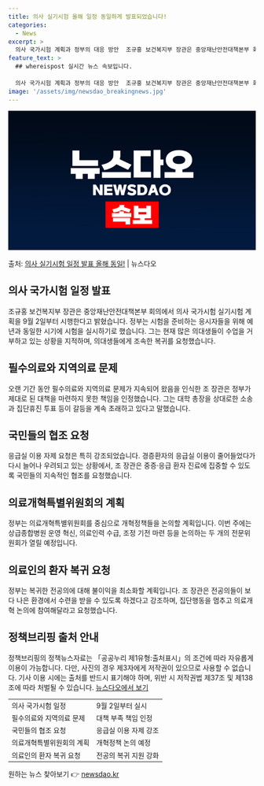 ```yaml
---
title: 의사 실기시험 올해 일정 동일하게 발표되었습니다!
categories:
  - News
excerpt: >
  의사 국가시험 계획과 정부의 대응 방안  조규홍 보건복지부 장관은 중앙재난안전대책본부 회의에서 의사 국가시험…
feature_text: >
  ## whereispost 실시간 뉴스 속보입니다.

  의사 국가시험 계획과 정부의 대응 방안  조규홍 보건복지부 장관은 중앙재난안전대책본부 회의에서 의사 국가시험…
image: '/assets/img/newsdao_breakingnews.jpg'
---
```


![뉴스다오 속보](/assets/img/newsdao_breakingnews.jpg)

<p>출처: <a href="https://newsdao.kr/4021" rel="dofollow">의사 실기시험 일정 발표 올해 동일!</a> | 뉴스다오</p>

<h2 data-ke-size="size26">의사 국가시험 일정 발표</h2>
<p data-ke-size="size16">조규홍 보건복지부 장관은 중앙재난안전대책본부 회의에서 의사 국가시험 실기시험 계획을 9월 2일부터 시행한다고 밝혔습니다. 정부는 시험을 준비하는 응시자들을 위해 예년과 동일한 시기에 시험을 실시하기로 했습니다. 그는 현재 많은 의대생들이 수업을 거부하고 있는 상황을 지적하며, 의대생들에게 조속한 복귀를 요청했습니다.</p>

<h2 data-ke-size="size26">필수의료와 지역의료 문제</h2>
<p data-ke-size="size16">오랜 기간 동안 필수의료와 지역의료 문제가 지속되어 왔음을 인식한 조 장관은 정부가 제대로 된 대책을 마련하지 못한 책임을 인정했습니다. 그는 대학 총장을 상대로한 소송과 집단휴진 투표 등이 갈등을 계속 초래하고 있다고 말했습니다.</p>

<h2 data-ke-size="size26">국민들의 협조 요청</h2>
<p data-ke-size="size16">응급실 이용 자제 요청은 특히 강조되었습니다. 경증환자의 응급실 이용이 줄어들었다가 다시 늘어나 우려되고 있는 상황에서, 조 장관은 중증·응급 환자 진료에 집중할 수 있도록 국민들의 지속적인 협조를 요청했습니다.</p>

<h2 data-ke-size="size26">의료개혁특별위원회의 계획</h2>
<p data-ke-size="size16">정부는 의료개혁특별위원회를 중심으로 개혁정책들을 논의할 계획입니다. 이번 주에는 상급종합병원 운영 혁신, 의료인력 수급, 조정 기전 마련 등을 논의하는 두 개의 전문위원회가 열릴 예정입니다.</p>

<h2 data-ke-size="size26">의료인의 환자 복귀 요청</h2>
<p data-ke-size="size16">정부는 복귀한 전공의에 대해 불이익을 최소화할 계획입니다. 조 장관은 전공의들이 보다 나은 환경에서 수련을 받을 수 있도록 하겠다고 강조하며, 집단행동을 멈추고 의료개혁 논의에 참여해달라고 요청했습니다.</p>

<h2 data-ke-size="size26">정책브리핑 출처 안내</h2>
<p data-ke-size="size16">정책브리핑의 정책뉴스자료는 「공공누리 제1유형:출처표시」의 조건에 따라 자유롭게 이용이 가능합니다. 다만, 사진의 경우 제3자에게 저작권이 있으므로 사용할 수 없습니다. 기사 이용 시에는 출처를 반드시 표기해야 하며, 위반 시 저작권법 제37조 및 제138조에 따라 처벌될 수 있습니다. <a href="https://newsdao.kr/4021">뉴스다오에서 보기</a></p>
<table>
  <tr>
    <td>의사 국가시험 일정</td>
    <td>9월 2일부터 실시</td>
  </tr>
  <tr>
    <td>필수의료와 지역의료 문제</td>
    <td>대책 부족 책임 인정</td>
  </tr>
  <tr>
    <td>국민들의 협조 요청</td>
    <td>응급실 이용 자제 강조</td>
  </tr>
  <tr>
    <td>의료개혁특별위원회의 계획</td>
    <td>개혁정책 논의 예정</td>
  </tr>
  <tr>
    <td>의료인의 환자 복귀 요청</td>
    <td>전공의 복귀 지원 강화</td>
  </tr>
</table> 

원하는 뉴스 찾아보기 👉 <a href="https://newsdao.kr" rel="dofollow">newsdao.kr</a>


